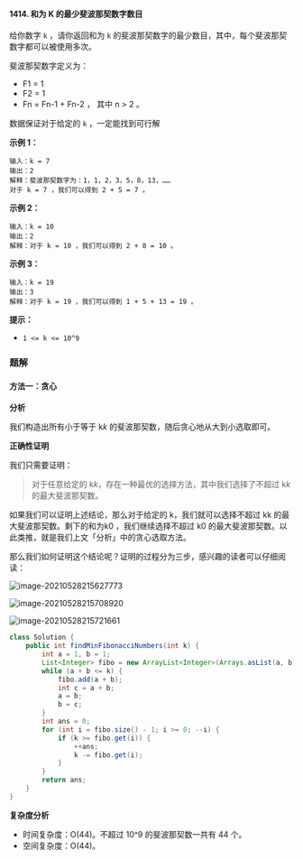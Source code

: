#### 1414. 和为 K 的最少斐波那契数字数目

给你数字 `k` ，请你返回和为 `k` 的斐波那契数字的最少数目，其中，每个斐波那契数字都可以被使用多次。

斐波那契数字定义为：

- F1 = 1
- F2 = 1
- Fn = Fn-1 + Fn-2 ， 其中 n > 2 。

数据保证对于给定的 `k` ，一定能找到可行解

**示例 1：**

```shell
输入：k = 7
输出：2 
解释：斐波那契数字为：1，1，2，3，5，8，13，……
对于 k = 7 ，我们可以得到 2 + 5 = 7 。
```

**示例 2：**

```shell
输入：k = 10
输出：2 
解释：对于 k = 10 ，我们可以得到 2 + 8 = 10 。
```

**示例 3：**

```shell
输入：k = 19
输出：3 
解释：对于 k = 19 ，我们可以得到 1 + 5 + 13 = 19 。
```

**提示：**

- `1 <= k <= 10^9`

### 题解

#### 方法一：贪心

**分析**

我们构造出所有小于等于 k*k* 的斐波那契数，随后贪心地从大到小选取即可。

**正确性证明**

我们只需要证明：

> 对于任意给定的 k*k*，存在一种最优的选择方法，其中我们选择了不超过 k*k* 的最大斐波那契数。

如果我们可以证明上述结论，那么对于给定的 k，我们就可以选择不超过 kk 的最大斐波那契数。剩下的和为k0 ，我们继续选择不超过 k0 的最大斐波那契数。以此类推，就是我们上文「分析」中的贪心选取方法。

那么我们如何证明这个结论呢？证明的过程分为三步，感兴趣的读者可以仔细阅读：

![image-20210528215627773](http://gitlab.wsh-study.com/xp-study/LeeteCode/blob/master/贪心算法/images/和为K的最少斐波那契数字数目/1.jpg)

![image-20210528215708920](http://gitlab.wsh-study.com/xp-study/LeeteCode/blob/master/贪心算法/images/和为K的最少斐波那契数字数目/2.jpg)

![image-20210528215721661](http://gitlab.wsh-study.com/xp-study/LeeteCode/blob/master/贪心算法/images/和为K的最少斐波那契数字数目/3.jpg)

```java
class Solution {
    public int findMinFibonacciNumbers(int k) {
        int a = 1, b = 1;
        List<Integer> fibo = new ArrayList<Integer>(Arrays.asList(a, b));
        while (a + b <= k) {
            fibo.add(a + b);
            int c = a + b;
            a = b;
            b = c;
        }
        int ans = 0;
        for (int i = fibo.size() - 1; i >= 0; --i) {
            if (k >= fibo.get(i)) {
                ++ans;
                k -= fibo.get(i);
            }
        }
        return ans;
    }
}
```

**复杂度分析**

- 时间复杂度：O(44)。不超过 10^9 的斐波那契数一共有 44 个。
- 空间复杂度：O(44)。
